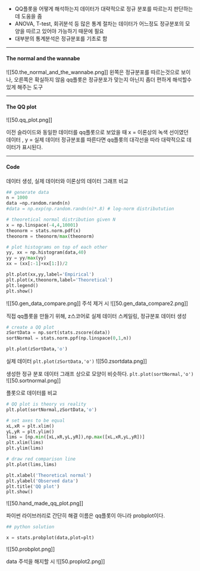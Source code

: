 - QQ플롯을 어떻게 해석하는지
데이터가 대략적으로 정규 분포를 따르는지 판단하는 데 도움을 줌
- ANOVA, T-test, 회귀분석 등 많은 통계 절차는 데이터가 어느정도 정규분포의 모양을 따르고 있어야 가능하기 때문에 필요
- 대부분의 통계분석은 정규분포를 기초로 함
----
#### The normal and the wannabe
![[50.the_normal_and_the_wannabe.png]]
왼쪽은 정규분포를 따르는것으로 보이나, 오른쪽은 확실하지 않음
qq플롯은 정규분포가 맞는지 아닌지 좀더 편하게 해석할수 있게 해주는 도구

---
#### The QQ plot
![[50.qq_plot.png]]

이전 슬라이드와 동일한 데이터를 qq플롯으로 보았을 때
x = 이론상의 녹색 선이였던 데이터 , y = 실제 데이터
정규분포를 따른다면 qq플롯의 대각선을 따라 대략적으로 데이터가 표시된다.

---
#### Code

데이터 생성, 실제 데이터와 이론상의 데이터 그래프 비교
```python
## generate data
n = 1000
data =np.random.randn(n)
#data = np.exp(np.random.randn(n)*.8) # log-norm distributution

# theoretical normal distribution given N
x = np.linspace(-4,4,10001)
theonorm = stats.norm.pdf(x)
theonorm = theonorm/max(theonorm)

# plot histograms on top of each other
yy, xx = np.histogram(data,40)
yy = yy/max(yy)
xx = (xx[:-1]+xx[1:])/2

plt.plot(xx,yy,label='Empirical')
plt.plot(x,theonorm,label='Theoretical')
plt.legend()
plt.show()
```
![[50.gen_data_compare.png]]
주석 제거 시 
![[50.gen_data_compare2.png]]

직접 qq플롯을 만들기 위해, z스코어로 실제 데이터 스케일링, 정규분포 데이터 생성
```python
# create a QQ plot
zSortData = np.sort(stats.zscore(data))
sortNormal = stats.norm.ppf(np.linspace(0,1,n))

plt.plot(zSortData,'o')
```
실제 데이터
`plt.plot(zSortData,'o')`
![[50.zsortdata.png]]

생성한 정규 분포 데이터
 그래프 상으로 모양이 비슷하다.
`plt.plot(sortNormal,'o')`
![[50.sortnormal.png]]

플롯으로  데이터를 비교
```python
# QQ plot is theory vs reality
plt.plot(sortNormal,zSortData,'o')

# set axes to be equal
xL,xR = plt.xlim()
yL,yR = plt.ylim()
lims = [np.min([xL,xR,yL,yR]),np.max([xL,xR,yL,yR])]
plt.xlim(lims)
plt.ylim(lims)

# draw red comparison line
plt.plot(lims,lims)

plt.xlabel('Theoretical normal')
plt.ylabel('Observed data')
plt.title('QQ plot')
plt.show()
```
![[50.hand_made_qq_plot.png]]

파이썬 라이브러리로 간단히 해결
이름은 qq플롯이 아니라 probplot이다.
```python
## python solution

x = stats.probplot(data,plot=plt)
```
![[50.probplot.png]]

data 주석을 해지할 시 
![[50.proplot2.png]]
